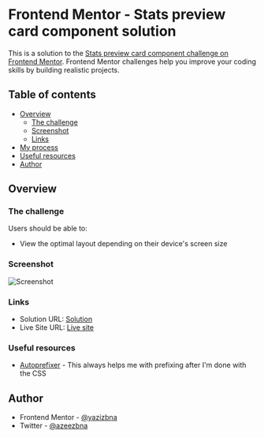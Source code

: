 # Frontend Mentor - Stats preview card component solution

This is a solution to the [Stats preview card component challenge on Frontend Mentor](https://www.frontendmentor.io/challenges/stats-preview-card-component-8JqbgoU62). Frontend Mentor challenges help you improve your coding skills by building realistic projects. 

## Table of contents

- [Overview](#overview)
  - [The challenge](#the-challenge)
  - [Screenshot](#screenshot)
  - [Links](#links)
- [My process](#my-process)
 - [Useful resources](#useful-resources)
- [Author](#author)


## Overview

### The challenge

Users should be able to:

- View the optimal layout depending on their device's screen size

### Screenshot

![Screenshot](https://i.imgur.com/Vc8Mwic.png)

### Links

- Solution URL: [Solution](https://github.com/azizbna/Frontend-mentor-preview-card)
- Live Site URL: [Live site](https://azizbna.github.io/Frontend-mentor-preview-card/)

### Useful resources

- [Autoprefixer](https://autoprefixer.github.io/) - This always helps me with prefixing after I'm done with the CSS


## Author

- Frontend Mentor - [@yazizbna](https://www.frontendmentor.io/profile/azizbna)
- Twitter - [@azeezbna](https://www.twitter.com/azeezbna)

